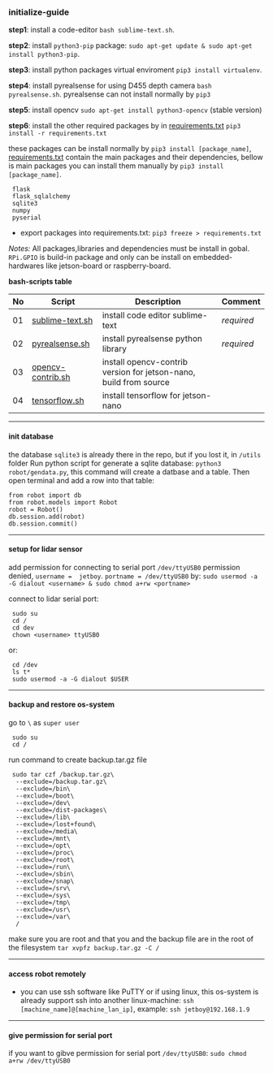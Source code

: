 ### initialize-guide

**step1**: install a code-editor `bash sublime-text.sh`.

**step2**: install `python3-pip` package: `sudo apt-get update & sudo apt-get install python3-pip`.

**step3**: install python packages virtual enviroment `pip3 install virtualenv`.

**step4**: install pyrealsense for using D455 depth camera `bash pyrealsense.sh`. pyrealsense can not install normally by `pip3`

**step5**: install opencv `sudo apt-get install python3-opencv` (stable version)

**step6**: install the other required packages by in [requirements.txt](/init/requirements.txt) `pip3 install -r requirements.txt`

these packages can be install normally by `pip3 install [package_name]`, [requirements.txt](/init/requirements.txt) contain the main packages and their dependencies, bellow is main packages you can install them manually by `pip3 install [package_name]`.

     flask
     flask_sqlalchemy
     sqlite3
     numpy
     pyserial

- export packages into requirements.txt: `pip3 freeze > requirements.txt`

*Notes:* All packages,libraries and dependencies must be install in gobal. `RPi.GPIO` is build-in package and only can be install on embedded-hardwares like jetson-board or raspberry-board.

**bash-scripts table**

|No|Script|Description|Comment|
|---|---|---|---|
|01|[sublime-text.sh](/init/sublime-text.sh)|install code editor sublime-text|*required*|
|02|[pyrealsense.sh](/init/pyrealsense.sh)|install pyrealsense python library|*required*|
|03|[opencv-contrib.sh](/init/opencv-contrib.sh)|install opencv-contrib version for jetson-nano, build from source||
|04|[tensorflow.sh](/init/tensorflow.sh)|install tensorflow for jetson-nano||
______

#### init database

the database `sqlite3` is already there in the repo, but if you lost it, in `/utils` folder Run python script for generate a sqlite database: `python3 robot/gendata.py`, this command will create a datbase and a table. Then open terminal and add a row into that table:

	from robot import db
	from robot.models import Robot
	robot = Robot()
	db.session.add(robot)
	db.session.commit()
______

#### setup for lidar sensor

add permission for connecting to serial port `/dev/ttyUSB0` permission denied, `username =  jetboy`. `portname = /dev/ttyUSB0` by: `sudo usermod -a -G dialout <username> & sudo chmod a+rw <portname>`

connect to lidar serial port:

     sudo su
     cd /
     cd dev
     chown <username> ttyUSB0

or:

     cd /dev
     ls t*
     sudo usermod -a -G dialout $USER
______

#### backup and restore os-system

go to `\` as `super user`

     sudo su
     cd /

run command to create backup.tar.gz file

     sudo tar czf /backup.tar.gz\
      --exclude=/backup.tar.gz\
      --exclude=/bin\
      --exclude=/boot\
      --exclude=/dev\
      --exclude=/dist-packages\
      --exclude=/lib\
      --exclude=/lost+found\
      --exclude=/media\
      --exclude=/mnt\
      --exclude=/opt\
      --exclude=/proc\
      --exclude=/root\
      --exclude=/run\
      --exclude=/sbin\
      --exclude=/snap\
      --exclude=/srv\
      --exclude=/sys\
      --exclude=/tmp\
      --exclude=/usr\
      --exclude=/var\
      /

make sure you are root and that you and the backup file are in the root of the filesystem `tar xvpfz backup.tar.gz -C /`
______

#### access robot remotely

- you can use ssh software like PuTTY or if using linux, this os-system is already support ssh into another linux-machine: `ssh [machine_name]@[machine_lan_ip]`, example: `ssh jetboy@192.168.1.9`
______

#### give permission for serial port

if you want to gibve permission for serial port `/dev/ttyUSB0`: `sudo chmod a+rw /dev/ttyUSB0`